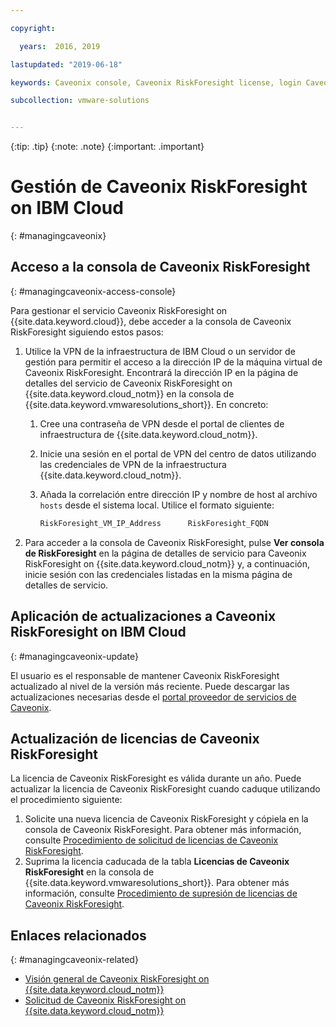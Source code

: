 ```yaml
---

copyright:

  years:  2016, 2019

lastupdated: "2019-06-18"

keywords: Caveonix console, Caveonix RiskForesight license, login Caveonix console

subcollection: vmware-solutions


---
```


{:tip: .tip}
{:note: .note}
{:important: .important}

# Gestión de Caveonix RiskForesight on IBM Cloud
{: #managingcaveonix}

## Acceso a la consola de Caveonix RiskForesight
{: #managingcaveonix-access-console}

Para gestionar el servicio Caveonix RiskForesight on {{site.data.keyword.cloud}}, debe acceder a la consola de Caveonix RiskForesight siguiendo estos pasos:

1. Utilice la VPN de la infraestructura de IBM Cloud o un servidor de gestión para permitir el acceso a la dirección IP de la máquina virtual de Caveonix RiskForesight. Encontrará la dirección IP en la página de detalles del servicio de Caveonix RiskForesight on {{site.data.keyword.cloud_notm}} en la consola de {{site.data.keyword.vmwaresolutions_short}}. En concreto:
   1. Cree una contraseña de VPN desde el portal de clientes de infraestructura de {{site.data.keyword.cloud_notm}}.
   2. Inicie una sesión en el portal de VPN del centro de datos utilizando las credenciales de VPN de la infraestructura {{site.data.keyword.cloud_notm}}.
   3. Añada la correlación entre dirección IP y nombre de host al archivo `hosts` desde el sistema local. Utilice el formato siguiente:

      ```javascript
      RiskForesight_VM_IP_Address      RiskForesight_FQDN
      ```
2. Para acceder a la consola de Caveonix RiskForesight, pulse **Ver consola de RiskForesight** en la página de detalles de servicio para Caveonix RiskForesight on {{site.data.keyword.cloud_notm}} y, a continuación, inicie sesión con las credenciales listadas en la misma página de detalles de servicio.

## Aplicación de actualizaciones a Caveonix RiskForesight on IBM Cloud
{: #managingcaveonix-update}

El usuario es el responsable de mantener Caveonix RiskForesight actualizado al nivel de la versión más reciente. Puede descargar las actualizaciones necesarias desde el [portal proveedor de servicios de Caveonix](https://support.caveonix.com).

## Actualización de licencias de Caveonix RiskForesight

La licencia de Caveonix RiskForesight es válida durante un año. Puede actualizar la licencia de Caveonix RiskForesight cuando caduque utilizando el procedimiento siguiente:
1. Solicite una nueva licencia de Caveonix RiskForesight y cópiela en la consola de Caveonix RiskForesight. Para obtener más información, consulte [Procedimiento de solicitud de licencias de Caveonix RiskForesight](/docs/services/vmwaresolutions?topic=vmware-solutions-caveonix_license_ordering#caveonix_license_ordering-procedure).
2. Suprima la licencia caducada de la tabla **Licencias de Caveonix RiskForesight** en la consola de {{site.data.keyword.vmwaresolutions_short}}. Para obtener más información, consulte [Procedimiento de supresión de licencias de Caveonix RiskForesight](/docs/services/vmwaresolutions?topic=vmware-solutions-caveonix_license_managing#caveonix_license_managing_procedure-delete).

## Enlaces relacionados
{: #managingcaveonix-related}

* [Visión general de Caveonix RiskForesight on {{site.data.keyword.cloud_notm}}](/docs/services/vmwaresolutions/services?topic=vmware-solutions-caveonix_considerations)
* [Solicitud de Caveonix RiskForesight on {{site.data.keyword.cloud_notm}}](/docs/services/vmwaresolutions/services?topic=vmware-solutions-caveonix_ordering)
